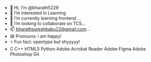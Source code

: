 - 👋 Hi, I’m @bharath5229
- 👀 I’m interested in Learning
- 🌱 I’m currently learning frontend ...
- 💞️ I’m looking to collaborate on TCS...
- 📫 bharathsureshbabu22@gmail.com...
- 😄 Pronouns: i am happy!
- ⚡ Fun fact: opentype but shyyyyy!
- C C++ HTML5 Python Adobe Acrobat Reader Adobe Figma Adobe Photoshop Git

<!---
bharath5229/bharath5229 is a ✨ special ✨ repository because its `README.md` (this file) appears on your GitHub profile.
You can click the Preview link to take a look at your changes.
--->
